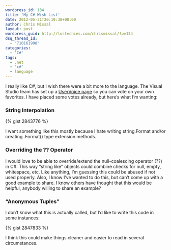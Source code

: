 ```yaml
---
wordpress_id: 134
title: 'My C# Wish List'
date: 2012-05-31T20:19:38+00:00
author: Chris Missal
layout: post
wordpress_guid: http://lostechies.com/chrismissal/?p=134
dsq_thread_id:
  - "710161998"
categories:
  - 'C#'
tags:
  - .net
  - 'c#'
  - language
---
```

I really like C#, but I wish there were a bit more to the language. The Visual Studio team has set up a [UserVoice page](http://visualstudio.uservoice.com/forums/121579-visual-studio/category/30931-languages-c-) so you can vote on your own favorites. I have placed some votes already, but here&#8217;s what I&#8217;m wanting:

### String Interpolation

{% gist 2843776 %}

I want something like this mostly because I hate writing string.Format and/or creating .Format() type extension methods.

### Overriding the ?? Operator

I would love to be able to override/extend the null-coalescing operator (??) in C#. This way &#8220;string like&#8221; objects could combine checks for null, empty, whitespace, etc. Like anything, I&#8217;m guessing this could be abused if not used properly. Also, I know I&#8217;ve wanted to do this, but can&#8217;t come up with a good example to share. I know others have thought that this would be helpful, anybody willing to share an example?

### &#8220;Anonymous Tuples&#8221;

I don&#8217;t know what this is actually called, but I&#8217;d like to write this code in some instances:

{% gist 2847833 %}

I think this could make things cleaner and easier to read in several circumstances.
